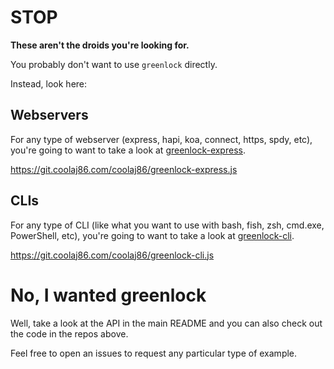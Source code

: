 # STOP

**These aren't the droids you're looking for.**

You probably don't want to use `greenlock` directly.

Instead, look here:

## Webservers

For any type of webserver (express, hapi, koa, connect, https, spdy, etc),
you're going to want to take a look at
[greenlock-express](https://git.coolaj86.com/coolaj86/greenlock-express.js).

<https://git.coolaj86.com/coolaj86/greenlock-express.js>

## CLIs

For any type of CLI (like what you want to use with bash, fish, zsh, cmd.exe, PowerShell, etc),
you're going to want to take a look at
[greenlock-cli](https://git.coolaj86.com/coolaj86/greenlock-cli.js).

<https://git.coolaj86.com/coolaj86/greenlock-cli.js>

# No, I wanted greenlock

Well, take a look at the API in the main README
and you can also check out the code in the repos above.

Feel free to open an issues to request any particular type of example.
